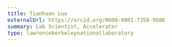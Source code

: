 ```yaml
---
title: Tianhuan Luo
externalUrl: https://orcid.org/0000-0001-7358-9686
summary: Lab Scientist, Accelerator
type: lawrenceberkeleynationallaboratory
---
```

